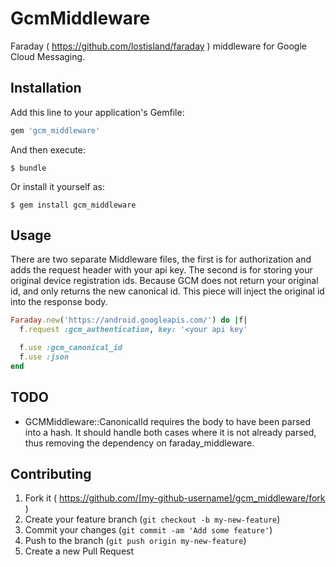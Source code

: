 # GcmMiddleware

Faraday ( https://github.com/lostisland/faraday ) middleware for Google Cloud Messaging. 

## Installation

Add this line to your application's Gemfile:

```ruby
gem 'gcm_middleware'
```

And then execute:

    $ bundle

Or install it yourself as:

    $ gem install gcm_middleware

## Usage

There are two separate Middleware files, the first is for authorization and adds the request header with your api key.
The second is for storing your original device registration ids. Because GCM does not return your original id, and only returns the new canonical id. This piece will inject the original id into the response body.

```ruby
Faraday.new('https://android.googleapis.com/') do |f|
  f.request :gcm_authentication, key: '<your api key'

  f.use :gcm_canonical_id
  f.use :json
end
```

## TODO

* GCMMiddleware::CanonicalId requires the body to have been parsed into a hash. It should handle both cases where it is not already parsed, thus removing the dependency on faraday_middleware.

## Contributing

1. Fork it ( https://github.com/[my-github-username]/gcm_middleware/fork )
2. Create your feature branch (`git checkout -b my-new-feature`)
3. Commit your changes (`git commit -am 'Add some feature'`)
4. Push to the branch (`git push origin my-new-feature`)
5. Create a new Pull Request
